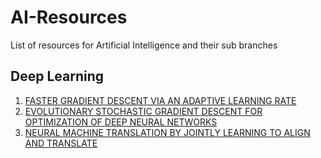 # AI-Resources
List of resources for Artificial Intelligence and their sub branches

## Deep Learning
1. [FASTER GRADIENT DESCENT VIA AN ADAPTIVE LEARNING RATE](http://www.cs.toronto.edu/~mravox/p4.pdf)
2. [EVOLUTIONARY STOCHASTIC GRADIENT DESCENT FOR OPTIMIZATION OF DEEP NEURAL NETWORKS](https://arxiv.org/pdf/1810.06773.pdf)
3. [NEURAL MACHINE TRANSLATION BY JOINTLY LEARNING TO ALIGN AND TRANSLATE](https://arxiv.org/pdf/1409.0473.pdf)
